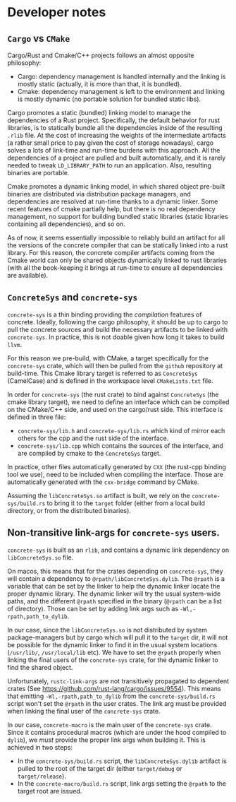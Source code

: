 # Developer notes

## `Cargo` vs `CMake`

Cargo/Rust and Cmake/C++ projects follows an almost opposite philosophy:
+ Cargo: dependency management is handled internally and the linking is mostly static (actually, it is more than that, it is bundled).
+ Cmake: dependency management is left to the environment and linking is mostly dynamic (no portable solution for bundled static libs).

Cargo promotes a static (bundled) linking model to manage the dependencies of a Rust project. Specifically, the default behavior for rust libraries, is to statically bundle all the dependencies inside of the resulting `.rlib` file. At the cost of increasing the weights of the intermediate artifacts (a rather small price to pay given the cost of storage nowadays), cargo solves a lots of link-time and run-time burdens with this approach. All the dependencies of a project are pulled and built automatically, and it is rarely needed to tweak `LD_LIBRARY_PATH` to run an application. Also, resulting binaries are portable.

Cmake promotes a dynamic linking model, in which shared object pre-built binaries are distributed via distribution package managers, and dependencies are resolved at run-time thanks to a dynamic linker. Some recent features of cmake partially help, but there is no real dependency management, no support for building bundled static libraries (static libraries containing all dependencies), and so on.

As of now, it seems essentially impossible to reliably build an artifact for all the versions of the concrete compiler that can be statically linked into a rust library. For this reason, the concrete compiler artifacts coming from the Cmake world can only be shared objects dynamically linked to rust libraries (with all the book-keeping it brings at run-time to ensure all dependencies are available).

## `ConcreteSys` and `concrete-sys`

`concrete-sys` is a thin binding providing the _compilation_ features of concrete. Ideally, following the cargo philosophy, it should be up to cargo to pull the concrete sources and build the necessary artifacts to be linked with `concrete-sys`. In practice, this is not doable given how long it takes to build `llvm`.

For this reason we pre-build, with CMake, a target specifically for the `concrete-sys` crate, which will then be pulled from the `github` repository at build-time. This Cmake library target is referred to as `ConcreteSys` (CamelCase) and is defined in the workspace level `CMakeLists.txt` file.

In order for `concrete-sys` (the rust crate) to bind against `ConcreteSys` (the cmake library target), we need to define an interface which can be compiled on the CMake/C++ side, and used on the cargo/rust side. This interface is defined in three file:
+ `concrete-sys/lib.h` and `concrete-sys/lib.rs` which kind of mirror each others for the cpp and the rust side of the interface.
+ `concrete-sys/lib.cpp` which contains the sources of the interface, and are compiled by cmake to the `ConcreteSys` target.

In practice, other files automatically generated by `CXX` (the rust-cpp binding tool we use), need to be included when compiling the interface. Those are automatically generated with the `cxx-bridge` command by CMake.

Assuming the `libConcreteSys.so` artifact is built, we rely on the `concrete-sys/build.rs` to bring it to the `target` folder (either from a local build directory, or from the distributed binaries).

## Non-transitive link-args for `concrete-sys` users.

`concrete-sys` is built as an `rlib`, and contains a dynamic link dependency on `libConcreteSys.so` file.

On macos, this means that for the crates depending on `concrete-sys`, they will contain a dependency to `@rpath/libConcreteSys.dylib`. The `@rpath` is a variable that can be set by the linker to help the dynamic linker locate the proper dynamic library. The dynamic linker will try the usual system-wide paths, and the different `@rpath` specified in the binary (`@rpath` can be a list of directory). Those can be set by adding link args such as `-Wl,-rpath,path_to_dylib`.

In our case, since the `libConcreteSys.so` is not distributed by system package-managers but by cargo which will pull it to the `target` dir, it will not be possible for the dynamic linker to find it in the usual system locations (`/usr/lib/`, `/usr/local/lib` etc). We have to set the `@rpath` properly when linking the final users of the `concrete-sys` crate, for the dynamic linker to find the shared object.

Unfortunately, `rustc-link-args` are not transitively propagated to dependent crates (See https://github.com/rust-lang/cargo/issues/9554). This means that emitting `-Wl,-rpath,path_to_dylib` from the `concrete-sys/build.rs` script won't set the `@rpath` in the user crates. The link arg must be provided when linking the final user of the `concrete-sys` crate.

In our case, `concrete-macro` is the main user of the `concrete-sys` crate. Since it contains procedural macros (which are under the hood compiled to `dylib`), we _must_ provide the proper link args when building it. This is achieved in two steps:
+ In the `concrete-sys/build.rs` script, the `libConcreteSys.dylib` artifact is pulled to the root of the target dir (either `target/debug` or `target/release`).
+ In the `concrete-macro/build.rs` script, link args setting the `@rpath` to the target root are issued.
